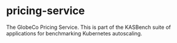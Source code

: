 # pricing-service
The GlobeCo Pricing Service.  This is part of the KASBench suite of applications for benchmarking Kubernetes autoscaling.
